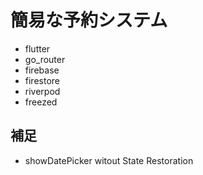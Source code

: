 
# 簡易な予約システム

- flutter
- go_router
- firebase
- firestore
- riverpod
- freezed

## 補足

- showDatePicker witout State Restoration
